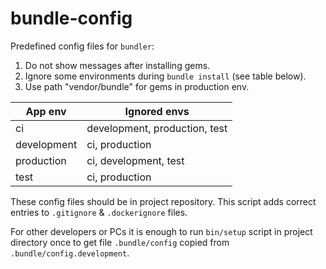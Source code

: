 # bundle-config

Predefined config files for `bundler`:

1. Do not show messages after installing gems.
2. Ignore some environments during `bundle install` (see table below).
3. Use path "vendor/bundle" for gems in production env.

App env     | Ignored envs
------------|------------------------------
ci          | development, production, test
development | ci, production
production  | ci, development, test
test        | ci, production

These config files should be in project repository.
This script adds correct entries to `.gitignore` & `.dockerignore` files.

For other developers or PCs it is enough to run `bin/setup` script in project directory once
to get file `.bundle/config` copied from `.bundle/config.development`.
